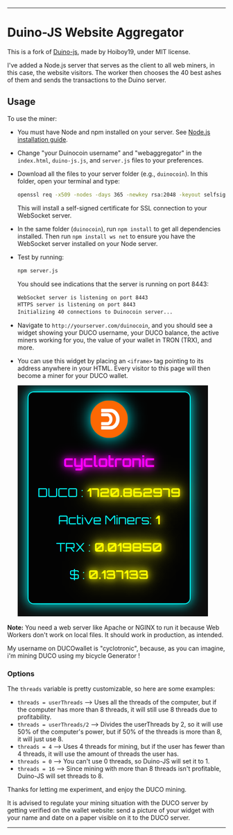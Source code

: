 
---

# Duino-JS Website Aggregator

This is a fork of [Duino-js](https://github.com/sys-256/Duino-js), made by Hoiboy19, under MIT license.

I've added a Node.js server that serves as the client to all web miners, in this case, the website visitors. The worker then chooses the 40 best ashes of them and sends the transactions to the Duino server.

## Usage

To use the miner:

- You must have Node and npm installed on your server. See [Node.js installation guide](https://docs.npmjs.com/downloading-and-installing-node-js-and-npm).
- Change "your Duinocoin username" and "webaggregator" in the `index.html`, `duino-js.js`, and `server.js` files to your preferences.
- Download all the files to your server folder (e.g., `duinocoin`). In this folder, open your terminal and type:
  ```bash
  openssl req -x509 -nodes -days 365 -newkey rsa:2048 -keyout selfsigned.key -out selfsigned.crt
  ```
  This will install a self-signed certificate for SSL connection to your WebSocket server.
- In the same folder (`duinocoin`), run `npm install` to get all dependencies installed. Then run `npm install ws net` to ensure you have the WebSocket server installed on your Node server.
- Test by running:
  ```bash
  npm server.js
  ```
  You should see indications that the server is running on port 8443:
  ```bash
  WebSocket server is listening on port 8443
  HTTPS server is listening on port 8443
  Initializing 40 connections to Duinocoin server...
  ```

- Navigate to `http://yourserver.com/duinocoin`, and you should see a widget showing your DUCO username, your DUCO balance, the active miners working for you, the value of your wallet in TRON (TRX), and more.
- You can use this widget by placing an `<iframe>` tag pointing to its address anywhere in your HTML. Every visitor to this page will then become a miner for your DUCO wallet.

  ![DUCO Widget](https://github.com/frnck37/Duino-JS-website-agregator-/blob/main/ducowidget.png)

**Note:** You need a web server like Apache or NGINX to run it because Web Workers don't work on local files. It should work in production, as intended.

My  username on DUCOwallet is "cyclotronic", because, as you can imagine, i'm mining DUCO using my bicycle Generator !

### Options

The `threads` variable is pretty customizable, so here are some examples:

- `threads = userThreads` --> Uses all the threads of the computer, but if the computer has more than 8 threads, it will still use 8 threads due to profitability.
- `threads = userThreads/2` --> Divides the userThreads by 2, so it will use 50% of the computer's power, but if 50% of the threads is more than 8, it will just use 8.
- `threads = 4` --> Uses 4 threads for mining, but if the user has fewer than 4 threads, it will use the amount of threads the user has.
- `threads = 0` --> You can't use 0 threads, so Duino-JS will set it to 1.
- `threads = 16` --> Since mining with more than 8 threads isn't profitable, Duino-JS will set threads to 8.

Thanks for letting me experiment, and enjoy the DUCO mining.

It is advised to regulate your mining situation with the DUCO server by getting verified on the wallet website: send a picture of your widget with your name and date on a paper visible on it to the DUCO server.

---
